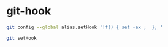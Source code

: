# git-hook

```bash
git config --global alias.setHook '!f() { set -ex ;  }; '
```

```bash
git setHook
```
